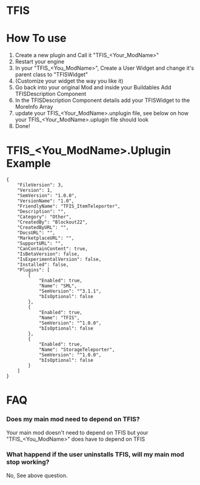 # TFIS

# How To use
1. Create a new plugin and Call it "TFIS_<Your_ModName>"
2. Restart your engine
3. In your "TFIS_<You_ModName>", Create a User Widget and change it's parent class to "TFISWidget"
4. (Customize your widget the way you like it)
5. Go back into your original Mod and inside your Buildables Add TFISDescription Component 
6. In the TFISDescription Component details add your TFISWidget to the MoreInfo Array
7. update your TFIS_<Your_ModName>.unplugin file, see below on how your TFIS_<Your_ModName>.uplugin file should look
8. Done!

# TFIS_<You_ModName>.Uplugin Example
```
{
	"FileVersion": 3,
	"Version": 1,
	"SemVersion": "1.0.0",
	"VersionName": "1.0",
	"FriendlyName": "TFIS_ItemTeleporter",
	"Description": "",
	"Category": "Other",
	"CreatedBy": "Blockout22",
	"CreatedByURL": "",
	"DocsURL": "",
	"MarketplaceURL": "",
	"SupportURL": "",
	"CanContainContent": true,
	"IsBetaVersion": false,
	"IsExperimentalVersion": false,
	"Installed": false,
	"Plugins": [
		{
			"Enabled": true,
			"Name": "SML",
			"SemVersion": "^3.1.1",
			"bIsOptional": false
		},
		{
			"Enabled": true,
			"Name": "TFIS",
			"SemVersion": "^1.0.0",
			"bIsOptional": false
		},
		{
			"Enabled": true,
			"Name": "StorageTeleporter", 
			"SemVersion": "^1.0.0",
			"bIsOptional": false
		}
	]
}
```

# FAQ

### Does my main mod need to depend on TFIS?
Your main mod doesn't need to depend on TFIS but your "TFIS_<You_ModName>" does have to depend on TFIS

### What happend if the user uninstalls TFIS, will my main mod stop working?
No, See above question.
 
